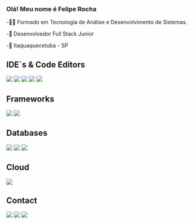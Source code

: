 ### Olá! Meu nome é Felipe Rocha

-🧑‍🏫 Formado em Tecnologia de Análise e Desenvolvimento de Sistemas.

-💼 Desenvolvedor Full Stack Junior

-📍 Itaquaquecetuba - SP
  ## IDE´s & Code Editors

 <div>
   <a href = "#"><img src="https://img.shields.io/badge/PyCharm-000000.svg?&style=for-the-badge&logo=PyCharm&logoColor=white" target="_blank"></a>
   <a href = "#"><img src="https://img.shields.io/badge/VSCode-0078D4?style=for-the-badge&logo=visual%20studio%20code&logoColor=white" target="_blank"></a>
   <a href = "#"><img src="https://img.shields.io/badge/Visual_Studio-5C2D91?style=for-the-badge&logo=visual%20studio&logoColor=white" target="_blank"></a>
   <a href = "#"><img src="https://img.shields.io/badge/Arduino_IDE-00979D?style=for-the-badge&logo=arduino&logoColor=white" target="_blank"></a>
   <a href = "#"><img src="https://img.shields.io/badge/Apache%20NetBeans%20IDE-1B6AC6.svg?style=for-the-badge&logo=Apache-NetBeans-IDE&logoColor=white" target="_blank"></a>
 </div>
 
  ## Frameworks
  
 <div>
  <a href = "#"><img src="https://img.shields.io/badge/.NET-512BD4?style=for-the-badge&logo=dotnet&logoColor=white" target="_blank"></a>
  <a href = "#"><img src="https://img.shields.io/badge/Odoo-714B67.svg?style=for-the-badge&logo=Odoo&logoColor=white" target="_blank"></a>
 </div>

  ## Databases

 <div>
  <a href = "#"><img src="https://img.shields.io/badge/Microsoft%20SQL%20Server-CC2927?style=for-the-badge&logo=microsoft%20sql%20server&logoColor=white" target="_blank"></a>
  <a href = "#"><img src="https://img.shields.io/badge/MySQL-005C84?style=for-the-badge&logo=mysql&logoColor=white" target="_blank"></a>
  <a href = "#"><img src="https://img.shields.io/badge/PostgreSQL-316192?style=for-the-badge&logo=postgresql&logoColor=white" target="_blank"></a>
 </div>

  ## Cloud

<div>
  <a href = "#"><img src="https://img.shields.io/badge/Amazon_AWS-FF9900?style=for-the-badge&logo=amazonaws&logoColor=white" target="_blank"></a>
</div>

  ## Contact
  
<div>
  <a href = "mailto:felipe.pessoal0909@gmail.com"><img src="https://img.shields.io/badge/Gmail-D14836?style=for-the-badge&logo=gmail&logoColor=white" target="_blank"></a>
  <a href="https://www.linkedin.com/in/felipe-rocha-dias-aa2327219"><img src="https://img.shields.io/badge/LinkedIn-0077B5?style=for-the-badge&logo=linkedin&logoColor=white"></a>
  <a href="https://steamcommunity.com/id/Dias2000/"><img src="https://img.shields.io/badge/Steam-000000?style=for-the-badge&logo=steam&logoColor=white">
</div>
